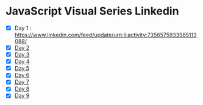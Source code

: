 # JavaScript Visual Series Linkedin

* [X] Day 1 : https://www.linkedin.com/feed/update/urn:li:activity:7356575933585113088/
* [X] [Day 2 ](https://www.linkedin.com/feed/update/urn:li:activity:7356858743659122688/)
* [X] [Day 3](https://www.linkedin.com/feed/update/urn:li:activity:7357221109089406976/)
* [X] [Day 4](https://www.linkedin.com/feed/update/urn:li:activity:7357587265440673792/)
* [X] [Day 5](https://www.linkedin.com/feed/update/urn:li:activity:7357949652979077120/)
* [X] [Day 6]()
* [X] [Day 7]()
* [X] [Day 8]()
* [X] [Day 9](https://www.linkedin.com/feed/update/urn:li:activity:7359621540331577344/)
